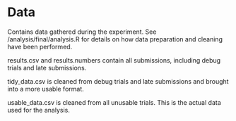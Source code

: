 # Data

Contains data gathered during the experiment. See /analysis/final/analysis.R for details on how data preparation and cleaning have been performed.

results.csv and results.numbers contain all submissions, including debug trials and late submissions.

tidy_data.csv is cleaned from debug trials and late submissions and brought into a more usable format.

usable_data.csv is cleaned from all unusable trials. This is the actual data used for the analysis.
